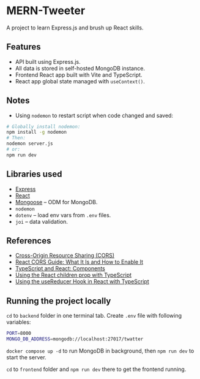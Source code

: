 # MERN-Tweeter

A project to learn Express.js and brush up React skills.

## Features

- API built using Express.js.
- All data is stored in self-hosted MongoDB instance.
- Frontend React app built with Vite and TypeScript.
- React app global state managed with `useContext()`.

## Notes

- Using `nodemon` to restart script when code changed and saved:

```bash
# Globally install nodemon:
npm install -g nodemon
# Then:
nodemon server.js
# or:
npm run dev
```

## Libraries used

- [Express](https://expressjs.com/)
- [React](https://react.dev)
- [Mongoose](https://mongoosejs.com/) – ODM for MongoDB.
- `nodemon`
- `dotenv` – load env vars from `.env` files.
- `joi` – data validation.

## References

- [Cross-Origin Resource Sharing (CORS)](https://developer.mozilla.org/en-US/docs/Web/HTTP/CORS)
- [React CORS Guide: What It Is and How to Enable It](https://www.stackhawk.com/blog/react-cors-guide-what-it-is-and-how-to-enable-it/)
- [TypeScript and React: Components](https://fettblog.eu/typescript-react/components/)
- [Using the React children prop with TypeScript](https://blog.logrocket.com/using-react-children-prop-with-typescript/)
- [Using the useReducer Hook in React with TypeScript](https://dev.to/craigaholliday/using-the-usereducer-hook-in-react-with-typescript-27m1)

## Running the project locally

`cd` to `backend` folder in one terminal tab. Create `.env` file with following variables:

```bash
PORT=8000
MONGO_DB_ADDRESS=mongodb://localhost:27017/twatter
```

`docker compose up -d` to run MongoDB in background, then `npm run dev` to start the server.

`cd` to `frontend` folder and `npm run dev` there to get the frontend running.
